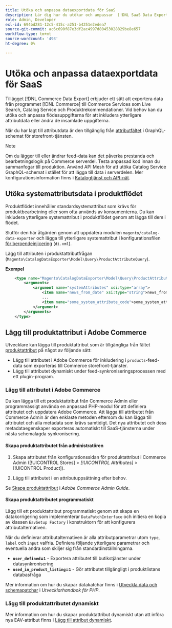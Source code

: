```yaml
---
title: Utöka och anpassa dataexportdata för SaaS
description: Lär dig hur du utökar och anpassar  [!DNL SaaS Data Export] feed-data.
role: Admin, Developer
exl-id: 694bd281-12c5-415c-a251-b4251e2edea7
source-git-commit: ac6c690f87e3df2ac4997d80453028829be8e657
workflow-type: tm+mt
source-wordcount: '493'
ht-degree: 0%

---
```


# Utöka och anpassa dataexportdata för SaaS

Tillägget [!DNL Commerce Data Export] erbjuder ett sätt att exportera data från programmet [!DNL Commerce] till Commerce Services som Live Search, Catalog Service och Produktrekommendationer. Vid behov kan du utöka och anpassa flödesuppgifterna för att inkludera ytterligare attributdata eller ändra de insamlade uppgifterna.

När du har lagt till attributdata är den tillgänglig från [attributfältet](https://developer.adobe.com/commerce/services/graphql/catalog-service/products/#productviewattribute-type) i GraphQL-schemat för storefront-tjänsten.

>[!NOTE]
>
>Om du lägger till eller ändrar feed-data kan det påverka prestanda och bearbetningslogik på Commerce serverdel. Testa anpassad kod innan du sammanfogar till produktion. Använd API Mesh för att utöka Catalog Service GraphQL-schemat i stället för att lägga till data i serverdelen. Mer konfigurationsinformation finns i [Katalogtjänst och API-nät](../catalog-service/mesh.md).

## Utöka systemattributsdata i produktflödet

Produktflödet innehåller standardsystemattribut som krävs för produktbearbetning eller som ofta används av konsumenterna. Du kan inkludera ytterligare systemattribut i produktflödet genom att lägga till dem i flödet.

Slutför den här åtgärden genom att uppdatera modulen `magento/catalog-data-exporter` och lägga till ytterligare systemattribut i konfigurationsfilen [för beroendeinjicering](https://developer.adobe.com/commerce/php/development/build/dependency-injection-file/) (`di.xml`).

Lägg till attributen i produktattributfrågan (`Magento\CatalogDataExporter\Model\Query\ProductAttributeQuery`).

**Exempel**

```xml
    <type name="Magento\CatalogDataExporter\Model\Query\ProductAttributeQuery">
        <arguments>
            <argument name="systemAttributes" xsi:type="array">
                <item name="news_from_date" xsi:type="string">news_from_date</item>
                ...
                <item name="some_system_attribute_code">some_system_attribute_code</item>
            </argument>
        </arguments>
    </type>
```

## Lägg till produktattribut i Adobe Commerce

Utvecklare kan lägga till produktattribut som är tillgängliga från fältet [produktattribut](https://developer.adobe.com/commerce/services/graphql/catalog-service/products/#output-fields) på något av följande sätt:

- Lägg till attributet i Adobe Commerce för inkludering i `products`-feed-data som exporteras till Commerce storefront-tjänster.
- Lägg till attributet dynamiskt under feed-synkroniseringsprocessen med ett plugin-program.

### Lägg till attributet i Adobe Commerce

Du kan lägga till ett produktattribut från Commerce Admin eller programmässigt använda en anpassad PHP-modul för att definiera attributet och uppdatera Adobe Commerce. Att lägga till attributet från Commerce Admin är den enklaste metoden eftersom du kan lägga till attributet och alla metadata som krävs samtidigt. Det nya attributet och dess metadataegenskaper exporteras automatiskt till SaaS-tjänsterna under nästa schemalagda synkronisering.

#### Skapa produktattributet från administratören

1. Skapa attributet från konfigurationssidan för produktattribut i Commerce Admin ([!UICONTROL Stores] > *[!UICONTROL Attributes]* > [!UICONTROL Product]).

1. Lägg till attributet i en attributuppsättning efter behov.

Se [Skapa produktattribut](https://experienceleague.adobe.com/en/docs/commerce-admin/catalog/product-attributes/create/attribute-product-create) i *Adobe Commerce Admin Guide*.

#### Skapa produktattributet programmatiskt

Lägg till ett produktattribut programmatiskt genom att skapa en datakorrigering som implementerar `DataPatchInterface` och initiera en kopia av klassen `EavSetup Factory` i konstruktorn för att konfigurera attributalternativen.

När du definierar attributalternativen är alla attributparametrar utom `type`, `label` och `input` valfria. Definiera följande ytterligare parametrar och eventuella andra som skiljer sig från standardinställningarna.

- **`user_defined`=`1`** - Exportera attributet till butikstjänster under datasynkronisering
- **`used_in_product_listing`=`1`** - Gör attributet tillgängligt i produktlistans databasfråga

Mer information om hur du skapar datakatchar finns i [Utveckla data och schemapatchar](https://developer.adobe.com/commerce/php/development/components/declarative-schema/patches/) i *Utvecklarhandbok för PHP*.

### Lägg till produktattributet dynamiskt

Mer information om hur du skapar produktattribut dynamiskt utan att införa nya EAV-attribut finns i [Lägg till attribut dynamiskt](add-attribute-dynamically.md).
